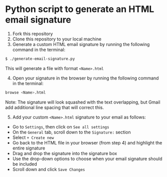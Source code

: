 # Python script to generate an HTML email signature

1. Fork this repository
2. Clone this repository to your local machine
3. Generate a custom HTML email signature by running the following command in the terminal:
```bash
$ ./generate-email-signature.py
```
This will generate a file with format `<Name>.html`

4. Open your signature in the browser by running the following command in the terminal:
```bash
browse <Name>.html
```
Note: The signature will look squashed with the text overlapping, but Gmail add additional line spacing that will correct this.

5. Add your custom `<Name>.html` signature to your email as follows:
- Go to `Settings`, then click on `See all settings`
- On the `General` tab, scroll down to the `Signature:` section
- Select `+ Create new`
- Go back to the HTML file in your browser (from step 4) and highlight the entire signature
- Drag and drop the signature into the signature box
- Use the drop-down options to choose when your email signature should be included
- Scroll down and click `Save Changes`


